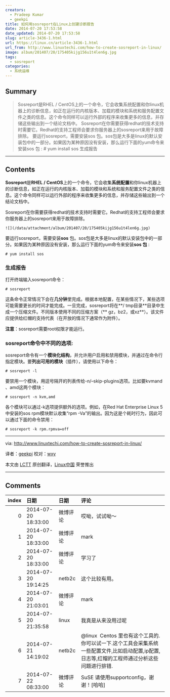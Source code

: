 ```yaml
---
creators:
  - Pradeep Kumar
  - geekpi
title: 如何用sosreport在Linux上创建诊断报告
date: 2014-07-20 17:53:58
date_updated: 2014-07-20 17:53:58
slug: article-3436-1.html
url: https://linux.cn/article-3436-1.html
url_from: http://www.linuxtechi.com/how-to-create-sosreport-in-linux/
image: album/201407/20/175405kijg156u1t4len6g.jpg
tags:
  - sosreport
categories:
  - 系统运维
---
```


## Summary

> Sosreport是RHEL / CentOS上的一个命令，它会收集系统配置和你linux机器上的诊断信息，如正在运行的内核版本、加载的模块和系统和服务配置文件之类的信息。这个命令同样可以运行外部的程序来收集更多的信息，并存储这些输出到一个结论文档中。 Sosreport在你需要获得redhat的技术支持时需要它。Redhat的支持工程师会要求你服务器上的sosreport来用于故障排除。  要运行sosreport，需要安装sos 包。sos包是大多是linux的默认安装包中的一部分。如果因为某种原因没有安装，那么运行下面的yum命令来安装sos 包 : # yum install sos  生成报告

***

<!-- more -->

## Contents

**Sosreport**是**RHEL / CentOS**上的一个命令，它会收集**系统配置**和你linux机器上的诊断信息，如正在运行的内核版本、加载的模块和系统和服务配置文件之类的信息。这个命令同样可以运行外部的程序来收集更多的信息，并存储这些输出到一个结论文档中。

Sosreport在你需要获得redhat的技术支持时需要它。Redhat的支持工程师会要求你服务器上的sosreport来用于故障排除。

`![](/data/attachment/album/201407/20/175405kijg156u1t4len6g.jpg)`

要运行sosreport，需要安装**sos** 包。sos包是大多是linux的默认安装包中的一部分。如果因为某种原因没有安装，那么运行下面的yum命令来安装**sos 包** :

```shell
# yum install sos 
```

### 生成报告

打开终端输入sosreport命令：

```shell
# sosreport 
```

这条命令正常情况下会在**几分钟**里完成。根据本地配置，在某些情况下，某些选项可能需要更长的时间才能完成。一旦完成，sosreport将在**/ tmp目录**目录中生成一个压缩文件。不同版本使用不同的压缩方案（\*\* gz，bz2，或xz\*\*）。该文件应提供给红帽的支持代表（在开放的情况下通常作为附件）。

**注意**：sosreport需要root权限才能运行。

### sosreport命令中不同的选项:

sosreport命令有一个**模块化结构**，并允许用户启用和禁用模块，并通过在命令行指定模块。要**列出可用的模块**（插件），请使用以下命令：

```shell
# sosreport -l
```

要禁用一个模块，用逗号隔开的列表传给-n/–skip-plugins选项。比如要kvmand 、amd这两个模块：

```shell
# sosreport -n kvm,amd
```

各个模块可以通过-k选项提供额外的选项。例如，在Red Hat Enterprise Linux 5中安装的sos rpm模块默认收集“rpm -Va”的输出。因为这是个耗时行为，因此可以通过下面的命令禁用：

```shell
# sosreport -k rpm.rpmva=off 
```

---

via: <http://www.linuxtechi.com/how-to-create-sosreport-in-linux/>

译者：[geekpi](https://github.com/geekpi) 校对：[wxy](https://github.com/wxy)

本文由 [LCTT](https://github.com/LCTT/TranslateProject) 原创翻译，[Linux中国](https://linux.cn/) 荣誉推出

***

## Comments

|   index | 日期                | 日期     | 评论                                                                                                                                                   |
|--------:|:--------------------|:---------|:-------------------------------------------------------------------------------------------------------------------------------------------------------|
|       0 | 2014-07-20 18:33:00 | 微博评论 | 哎呦，试试呦～                                                                                                                                         |
|       1 | 2014-07-20 18:33:00 | 微博评论 | mark                                                                                                                                                   |
|       2 | 2014-07-20 18:33:00 | 微博评论 | 学习了                                                                                                                                                 |
|       3 | 2014-07-20 19:14:25 | netb2c   | 这个比较有用。                                                                                                                                         |
|       4 | 2014-07-20 21:03:01 | 微博评论 | mark                                                                                                                                                   |
|       5 | 2014-07-20 21:35:58 | linux    | 我真是从来没用过呢                                                                                                                                     |
|       6 | 2014-07-21 14:19:02 | netb2c   | @linux&nbsp;&nbsp;Centos 里也有这个工具的.你可以试一下.这个工具会采集系统一些配置文件,比如启动配置,ip配置,日志等,红帽的工程师通过分析这些问题进行排错. |
|       7 | 2014-07-22 08:33:00 | 微博评论 | SuSE 请使用supportconfig，谢谢！[哈哈]                                                                                                                 |
